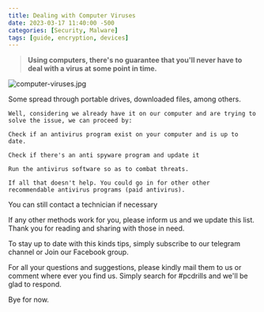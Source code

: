 ```yaml
---
title: Dealing with Computer Viruses
date: 2023-03-17 11:40:00 -500
categories: [Security, Malware]
tags: [guide, encryption, devices]
---
```



  >  **Using computers, there's no guarantee that you'll never have to deal with a virus at some point in time.**

![computer-viruses.jpg](https://i.postimg.cc/JnQwzmbj/computer-viruses.jpg)

Some spread through portable drives, downloaded files, among others.

    Well, considering we already have it on our computer and are trying to solve the issue, we can proceed by:

    Check if an antivirus program exist on your computer and is up to date.

    Check if there's an anti spyware program and update it

    Run the antivirus software so as to combat threats.

    If all that doesn't help. You could go in for other other recommendable antivirus programs (paid antivirus).

You can still contact a technician if necessary

If any other methods work for you, please inform us and we update this list. Thank you for reading and sharing with those in need.

To stay up to date with this kinds tips, simply subscribe to our telegram channel or Join our Facebook group.

For all your questions and suggestions, please kindly mail them to us or comment where ever you find us. Simply search for #pcdrills and we'll be glad to respond.

Bye for now.